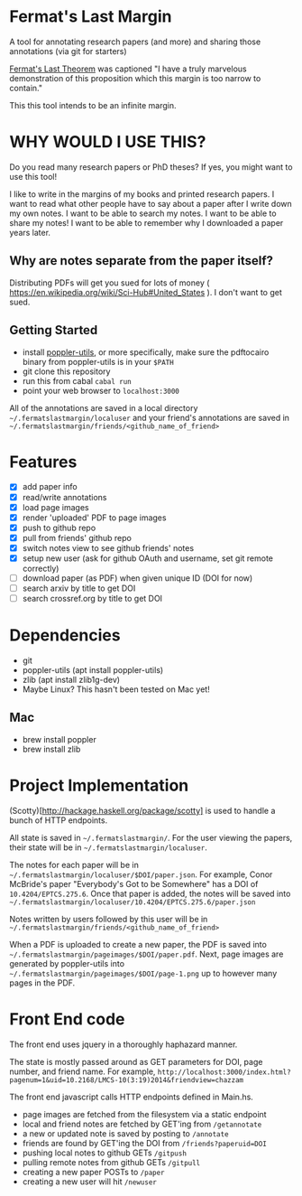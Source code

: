 # Fermat's Last Margin
A tool for annotating research papers (and more) and sharing those annotations (via git for starters)

[Fermat's Last Theorem](https://en.wikipedia.org/wiki/Fermat%27s_Last_Theorem) was captioned "I have a truly marvelous demonstration of this proposition which this margin is too narrow to contain."

This this tool intends to be an infinite margin.

# WHY WOULD I USE THIS?

Do you read many research papers or PhD theses? If yes, you might want to use this tool!

I like to write in the margins of my books and printed research papers.
I want to read what other people have to say about a paper after I write down my own notes.
I want to be able to search my notes. I want to be able to share my notes!
I want to be able to remember why I downloaded a paper years later.

## Why are notes separate from the paper itself?

Distributing PDFs will get you sued for lots of money ( https://en.wikipedia.org/wiki/Sci-Hub#United_States ). I don't want to get sued.

## Getting Started
* install [poppler-utils](https://poppler.freedesktop.org/), or more specifically, make sure the pdftocairo binary from poppler-utils is in your `$PATH`
* git clone this repository
* run this from cabal `cabal run`
* point your web browser to `localhost:3000`

All of the annotations are saved in a local directory `~/.fermatslastmargin/localuser` and your friend's annotations are saved in `~/.fermatslastmargin/friends/<github_name_of_friend>`

# Features
- [X] add paper info
- [X] read/write annotations
- [X] load page images
- [X] render 'uploaded' PDF to page images
- [X] push to github repo
- [X] pull from friends' github repo
- [X] switch notes view to see github friends' notes
- [X] setup new user (ask for github OAuth and username, set git remote correctly)
- [ ] download paper (as PDF) when given unique ID (DOI for now)
- [ ] search arxiv by title to get DOI
- [ ] search crossref.org by title to get DOI

# Dependencies
- git
- poppler-utils (apt install poppler-utils)
- zlib (apt install zlib1g-dev)
- Maybe Linux? This hasn't been tested on Mac yet!

## Mac
- brew install poppler
- brew install zlib

# Project Implementation

(Scotty)[http://hackage.haskell.org/package/scotty] is used to handle a bunch of HTTP endpoints.

All state is saved in `~/.fermatslastmargin/`. For the user viewing the papers, their state will be in `~/.fermatslastmargin/localuser`.

The notes for each paper will be in `~/.fermatslastmargin/localuser/$DOI/paper.json`.
For example, Conor McBride's paper "Everybody's Got to be Somewhere" has a DOI of `10.4204/EPTCS.275.6`.
Once that paper is added, the notes will be saved into `~/.fermatslastmargin/localuser/10.4204/EPTCS.275.6/paper.json`

Notes written by users followed by this user will be in `~/.fermatslastmargin/friends/<github_name_of_friend>`

When a PDF is uploaded to create a new paper, the PDF is saved into `~/.fermatslastmargin/pageimages/$DOI/paper.pdf`.
Next, page images are generated by poppler-utils into `~/.fermatslastmargin/pageimages/$DOI/page-1.png` up to however many pages in the PDF.

# Front End code

The front end uses jquery in a thoroughly haphazard manner.

The state is mostly passed around as GET parameters for DOI, page number, and friend name.
For example, `http://localhost:3000/index.html?pagenum=1&uid=10.2168/LMCS-10(3:19)2014&friendview=chazzam`

The front end javascript calls HTTP endpoints defined in Main.hs.
- page images are fetched from the filesystem via a static endpoint
- local and friend notes are fetched by GET'ing from `/getannotate`
- a new or updated note is saved by posting to `/annotate`
- friends are found by GET'ing the DOI from `/friends?paperuid=DOI`
- pushing local notes to github GETs `/gitpush`
- pulling remote notes from github GETs `/gitpull`
- creating a new paper POSTs to `/paper`
- creating a new user will hit `/newuser`

